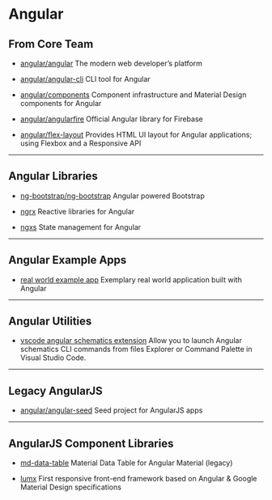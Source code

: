 # Angular

## From Core Team

- [angular/angular](https://github.com/angular/angular)
  The modern web developer’s platform

- [angular/angular-cli](https://github.com/angular/angular-cli)
  CLI tool for Angular

- [angular/components](https://github.com/angular/components)
  Component infrastructure and Material Design components for Angular

- [angular/angularfire](https://github.com/angular/angularfire)
  Official Angular library for Firebase

- [angular/flex-layout](https://github.com/angular/flex-layout)
  Provides HTML UI layout for Angular applications; using Flexbox and a Responsive API

---

## Angular Libraries

- [ng-bootstrap/ng-bootstrap](https://github.com/ng-bootstrap/ng-bootstrap)
  Angular powered Bootstrap

- [ngrx](https://github.com/ngrx/platform)
  Reactive libraries for Angular

- [ngxs](https://github.com/ngxs/store)
  State management for Angular

---

## Angular Example Apps

- [real world example app](https://github.com/gothinkster/angular-realworld-example-app)
  Exemplary real world application built with Angular

---

## Angular Utilities

- [vscode angular schematics extension](https://github.com/cyrilletuzi/vscode-angular-schematics)
  Allow you to launch Angular schematics CLI commands from files Explorer or Command Palette in Visual Studio Code.

---

## Legacy AngularJS

- [angular/angular-seed](https://github.com/angular/angular-seed)
  Seed project for AngularJS apps

---

## AngularJS Component Libraries

- [md-data-table](https://github.com/daniel-nagy/md-data-table)
  Material Data Table for Angular Material (legacy)

- [lumx](https://github.com/lumapps/lumX)
  First responsive front-end framework based on Angular & Google Material Design specifications
